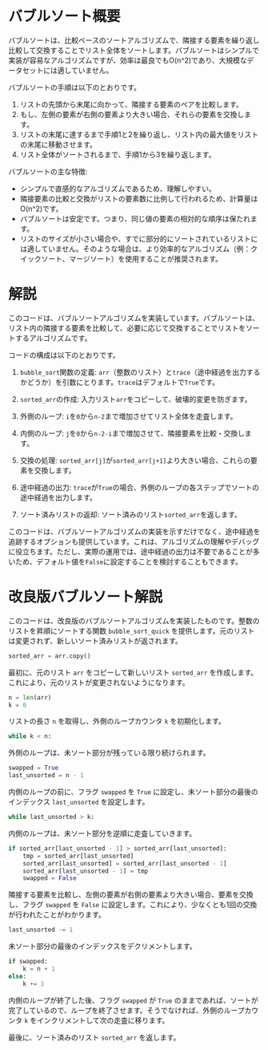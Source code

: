 # バブルソート概要
バブルソートは、比較ベースのソートアルゴリズムで、隣接する要素を繰り返し比較して交換することでリスト全体をソートします。バブルソートはシンプルで実装が容易なアルゴリズムですが、効率は最良でもO(n^2)であり、大規模なデータセットには適していません。

バブルソートの手順は以下のとおりです。

1. リストの先頭から末尾に向かって、隣接する要素のペアを比較します。
2. もし、左側の要素が右側の要素より大きい場合、それらの要素を交換します。
3. リストの末尾に達するまで手順1と2を繰り返し、リスト内の最大値をリストの末尾に移動させます。
4. リスト全体がソートされるまで、手順1から3を繰り返します。

バブルソートの主な特徴:

- シンプルで直感的なアルゴリズムであるため、理解しやすい。
- 隣接要素の比較と交換がリストの要素数に比例して行われるため、計算量はO(n^2)です。
- バブルソートは安定です。つまり、同じ値の要素の相対的な順序は保たれます。
- リストのサイズが小さい場合や、すでに部分的にソートされているリストには適していません。そのような場合は、より効率的なアルゴリズム（例：クイックソート、マージソート）を使用することが推奨されます。

# 解説
このコードは、バブルソートアルゴリズムを実装しています。バブルソートは、リスト内の隣接する要素を比較して、必要に応じて交換することでリストをソートするアルゴリズムです。

コードの構成は以下のとおりです。

1. `bubble_sort`関数の定義: `arr`（整数のリスト）と`trace`（途中経過を出力するかどうか）を引数にとります。`trace`はデフォルトで`True`です。

2. `sorted_arr`の作成: 入力リスト`arr`をコピーして、破壊的変更を防ぎます。

3. 外側のループ: `i`を`0`から`n-2`まで増加させてリスト全体を走査します。

4. 内側のループ: `j`を`0`から`n-2-i`まで増加させて、隣接要素を比較・交換します。

5. 交換の処理: `sorted_arr[j]`が`sorted_arr[j+1]`より大きい場合、これらの要素を交換します。

6. 途中経過の出力: `trace`が`True`の場合、外側のループの各ステップでソートの途中経過を出力します。

7. ソート済みリストの返却: ソート済みのリスト`sorted_arr`を返します。

このコードは、バブルソートアルゴリズムの実装を示すだけでなく、途中経過を追跡するオプションも提供しています。これは、アルゴリズムの理解やデバッグに役立ちます。ただし、実際の運用では、途中経過の出力は不要であることが多いため、デフォルト値を`False`に設定することを検討することもできます。

# 改良版バブルソート解説
このコードは、改良版のバブルソートアルゴリズムを実装したものです。整数のリストを昇順にソートする関数 `bubble_sort_quick` を提供します。元のリストは変更されず、新しいソート済みリストが返されます。

```python
sorted_arr = arr.copy()
```
最初に、元のリスト `arr` をコピーして新しいリスト `sorted_arr` を作成します。これにより、元のリストが変更されないようになります。

```python
n = len(arr)
k = 0
```
リストの長さ `n` を取得し、外側のループカウンタ `k` を初期化します。

```python
while k < n:
```
外側のループは、未ソート部分が残っている限り続けられます。

```python
swapped = True
last_unsorted = n - 1
```
内側のループの前に、フラグ `swapped` を `True` に設定し、未ソート部分の最後のインデックス `last_unsorted` を設定します。

```python
while last_unsorted > k:
```
内側のループは、未ソート部分を逆順に走査していきます。

```python
if sorted_arr[last_unsorted - 1] > sorted_arr[last_unsorted]:
    tmp = sorted_arr[last_unsorted]
    sorted_arr[last_unsorted] = sorted_arr[last_unsorted - 1]
    sorted_arr[last_unsorted - 1] = tmp
    swapped = False
```
隣接する要素を比較し、左側の要素が右側の要素より大きい場合、要素を交換し、フラグ `swapped` を `False` に設定します。これにより、少なくとも1回の交換が行われたことがわかります。

```python
last_unsorted -= 1
```
未ソート部分の最後のインデックスをデクリメントします。

```python
if swapped:
    k = n + 1
else:
    k += 1
```
内側のループが終了した後、フラグ `swapped` が `True` のままであれば、ソートが完了しているので、ループを終了させます。そうでなければ、外側のループカウンタ `k` をインクリメントして次の走査に移ります。

最後に、ソート済みのリスト `sorted_arr` を返します。